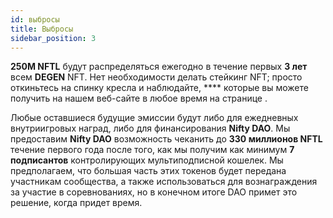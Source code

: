 ```yaml
---
id: выбросы
title: Выбросы
sidebar_position: 3
---
```


**250M NFTL** будут распределяться ежегодно в течение первых **3 лет** всем **DEGEN** NFT. Нет необходимости делать стейкинг NFT; просто откиньтесь на спинку кресла и наблюдайте, **** которые вы можете получить на нашем веб-сайте в любое время на странице [](https://nifty-league.com/wallet).

Любые оставшиеся будущие эмиссии будут либо для ежедневных внутриигровых наград, либо для финансирования **Nifty DAO**. Мы предоставим **Nifty DAO** возможность чеканить до **330 миллионов NFTL** течение первого года после того, как мы получим как минимум **7 подписантов** контролирующих мультиподписной кошелек. Мы предполагаем, что большая часть этих токенов будет передана участникам сообщества, а также использоваться для вознаграждения за участие в соревнованиях, но в конечном итоге DAO примет это решение, когда придет время.
